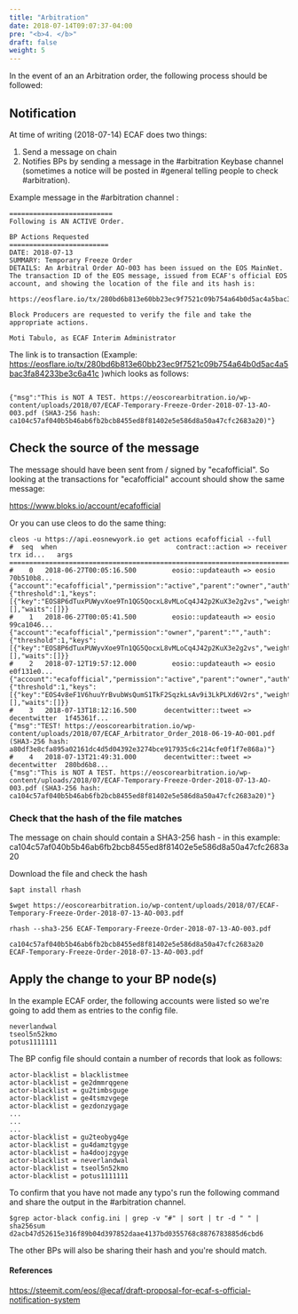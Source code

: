 ```yaml
---
title: "Arbitration"
date: 2018-07-14T09:07:37-04:00
pre: "<b>4. </b>"
draft: false
weight: 5
---
```


In the event of an an Arbitration order, the following process should be followed: 

## Notification 

At time of writing (2018-07-14) ECAF does two things:
1. Send a message on chain 
2. Notifies BPs by sending a message in the #arbitration Keybase channel (sometimes a notice will be posted in #general telling people to check #arbitration).

Example message in the #arbitration channel :
```
==========================
Following is AN ACTIVE Order.

BP Actions Requested
=========================
DATE: 2018-07-13
SUMMARY: Temporary Freeze Order
DETAILS: An Arbitral Order AO-003 has been issued on the EOS MainNet. The transaction ID of the EOS message, issued from ECAF's official EOS account, and showing the location of the file and its hash is:
​
https://eosflare.io/tx/280bd6b813e60bb23ec9f7521c09b754a64b0d5ac4a5bac3fa84233be3c6a41c
​
Block Producers are requested to verify the file and take the appropriate actions.
​
Moti Tabulo, as ECAF Interim Administrator
```

The link is to transaction (Example: https://eosflare.io/tx/280bd6b813e60bb23ec9f7521c09b754a64b0d5ac4a5bac3fa84233be3c6a41c )which looks as follows:

```

{"msg":"This is NOT A TEST. https://eoscorearbitration.io/wp-content/uploads/2018/07/ECAF-Temporary-Freeze-Order-2018-07-13-AO-003.pdf (SHA3-256 hash: ca104c57af040b5b46ab6fb2bcb8455ed8f81402e5e586d8a50a47cfc2683a20)"}
```

## Check the source of the message

The message should have been sent from / signed by "ecafofficial". So looking at the transactions for "ecafofficial" account should show the same message:  

https://www.bloks.io/account/ecafofficial   

Or you can use cleos to do the same thing:

```
cleos -u https://api.eosnewyork.io get actions ecafofficial --full
#  seq  when                              contract::action => receiver      trx id...   args
================================================================================================================
#    0   2018-06-27T00:05:16.500         eosio::updateauth => eosio         70b510b8...
{"account":"ecafofficial","permission":"active","parent":"owner","auth":{"threshold":1,"keys":[{"key":"EOS8P6dTuxPUWyvXoe9Tn1QG5QocxL8vMLoCq4J42p2KuX3e2g2vs","weight":1}],"accounts":[],"waits":[]}}
#    1   2018-06-27T00:05:41.500         eosio::updateauth => eosio         99ca1046...
{"account":"ecafofficial","permission":"owner","parent":"","auth":{"threshold":1,"keys":[{"key":"EOS8P6dTuxPUWyvXoe9Tn1QG5QocxL8vMLoCq4J42p2KuX3e2g2vs","weight":1}],"accounts":[],"waits":[]}}
#    2   2018-07-12T19:57:12.000         eosio::updateauth => eosio         e0f131e0...
{"account":"ecafofficial","permission":"active","parent":"owner","auth":{"threshold":1,"keys":[{"key":"EOS4v8eF1V6huuYrBvubWsQumS1TkF2SqzkLsAv9i3LkPLXd6V2rs","weight":1}],"accounts":[],"waits":[]}}
#    3   2018-07-13T18:12:16.500       decentwitter::tweet => decentwitter  1f45361f...
{"msg":"TEST! https://eoscorearbitration.io/wp-content/uploads/2018/07/ECAF_Arbitrator_Order_2018-06-19-AO-001.pdf (SHA3-256 hash: a80df3e8cfa895a02161dc4d5d04392e3274bce917935c6c214cfe0f1f7e868a)"}
#    4   2018-07-13T21:49:31.000       decentwitter::tweet => decentwitter  280bd6b8...
{"msg":"This is NOT A TEST. https://eoscorearbitration.io/wp-content/uploads/2018/07/ECAF-Temporary-Freeze-Order-2018-07-13-AO-003.pdf (SHA3-256 hash: ca104c57af040b5b46ab6fb2bcb8455ed8f81402e5e586d8a50a47cfc2683a20)"}
```


### Check that the hash of the file matches 

The message on chain should contain a SHA3-256 hash - in this example: ca104c57af040b5b46ab6fb2bcb8455ed8f81402e5e586d8a50a47cfc2683a20

Download the file and check the hash

```
$apt install rhash

$wget https://eoscorearbitration.io/wp-content/uploads/2018/07/ECAF-Temporary-Freeze-Order-2018-07-13-AO-003.pdf

rhash --sha3-256 ECAF-Temporary-Freeze-Order-2018-07-13-AO-003.pdf

ca104c57af040b5b46ab6fb2bcb8455ed8f81402e5e586d8a50a47cfc2683a20  ECAF-Temporary-Freeze-Order-2018-07-13-AO-003.pdf
```

## Apply the change to your BP node(s)

In the example ECAF order, the following accounts were listed so we're going to add them as entries to the config file. 

```
neverlandwal
tseol5n52kmo
potus1111111
```

The BP config file should contain a number of records that look as follows: 

```
actor-blacklist = blacklistmee
actor-blacklist = ge2dmmrqgene
actor-blacklist = gu2timbsguge
actor-blacklist = ge4tsmzvgege
actor-blacklist = gezdonzygage
...
...
...
actor-blacklist = gu2teobyg4ge
actor-blacklist = gu4damztgyge
actor-blacklist = ha4doojzgyge
actor-blacklist = neverlandwal
actor-blacklist = tseol5n52kmo
actor-blacklist = potus1111111
```

To confirm that you have not made any typo's run the following command and share the output in the #arbitration channel. 

```
$grep actor-black config.ini | grep -v "#" | sort | tr -d " " | sha256sum
d2acb47d52615e316f89b04d397852daae4137bd0355768c8876783885d6cbd6
```

The other BPs will also be sharing their hash and you're should match. 




#### References 

https://steemit.com/eos/@ecaf/draft-proposal-for-ecaf-s-official-notification-system
